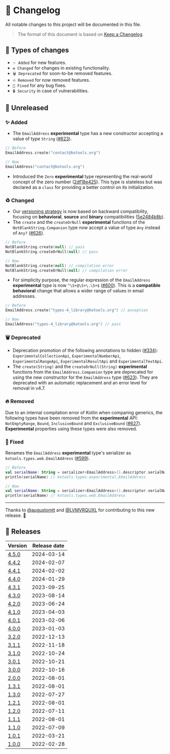 # 🔄 Changelog

All notable changes to this project will be documented in this file.

> The format of this document is based on
> [Keep a Changelog](https://keepachangelog.com/en/1.1.0).

## 🤔 Types of changes

- `✨ Added` for new features.
- `♻️ Changed` for changes in existing functionality.
- `🗑️ Deprecated` for soon-to-be removed features.
- `🔥 Removed` for now removed features.
- `🐛 Fixed` for any bug fixes.
- `🔒 Security` in case of vulnerabilities.

## 🚧 Unreleased

### ✨ Added

- The `EmailAddress` **experimental** type has a new constructor accepting a
  value of type `String` ([#623]).

```kotlin
// Before
EmailAddress.create("contact@kotools.org")

// Now
EmailAddress("contact@kotools.org")
```

- Introduced the `Zero` **experimental** type representing the real-world
  concept of the zero number ([2df18e425]).
  This type is stateless but was declared as a `class` for providing a better
  control on its initialization.

### ♻️ Changed

- Our [versioning strategy](documentation/versioning-strategy.md) is now based
  on backward compatibility, focusing on **behavioral**, **source** and
  **binary** compatibilities ([5e2484b8b]).
- The `create` and the `createOrNull` **experimental** functions of the
  `NotBlankString.Companion` type now accept a value of type `Any` instead of
  `Any?` ([#626]).

```kotlin
// Before
NotBlankString.create(null) // pass
NotBlankString.createOrNull(null) // pass

// Now
NotBlankString.create(null) // compilation error
NotBlankString.createOrNull(null) // compilation error
```

- For simplicity purpose, the regular expression of the `EmailAddress`
  **experimental** type is now `^\S+@\S+\.\S+$` ([#600]). This is a
  **compatible behavioral** change that allows a wider range of values in email
  addresses.

```kotlin
// Before
EmailAddress.create("types-4_library@kotools.org") // exception

// Now
EmailAddress("types-4_library@kotools.org") // pass
```

### 🗑️ Deprecated

- Deprecation promotion of the following annotations to hidden ([#334]):
  `ExperimentalCollectionApi`, `ExperimentalNumberApi`, `ExperimentalRangeApi`,
  `ExperimentalResultApi` and `ExperimentalTextApi`.
- The `create(String)` and the `createOrNull(String)` **experimental** functions
  from the `EmailAddress.Companion` type are deprecated for using the new
  constructor for the `EmailAddress` type ([#623]).
  They are deprecated with an automatic replacement and an error level for
  removal in v4.7.

### 🔥 Removed

Due to an internal compilation error of Kotlin when comparing generics, the
following types have been removed from the **experimental** API:
`NotEmptyRange`, `Bound`, `InclusiveBound` and `ExclusiveBound` ([#627]).
**Experimental** properties using these types were also removed.

### 🐛 Fixed

Renames the `EmailAddress` **experimental** type's serializer as
`kotools.types.web.EmailAddress` ([#599]).

```kotlin
// Before
val serialName: String = serializer<EmailAddress>().descriptor.serialName
println(serialName) // kotools.types.experimental.EmailAddress

// Now
val serialName: String = serializer<EmailAddress>().descriptor.serialName
println(serialName) // kotools.types.web.EmailAddress
```

---

Thanks to [@augustomtt] and [@LVMVRQUXL] for contributing to this new release.
🙏

[@augustomtt]: https://github.com/augustomtt
[@LVMVRQUXL]: https://github.com/LVMVRQUXL
[#334]: https://github.com/kotools/types/issues/334
[#581]: https://github.com/kotools/types/issues/581
[#583]: https://github.com/kotools/types/issues/583
[#599]: https://github.com/kotools/types/issues/599
[#600]: https://github.com/kotools/types/issues/600
[#623]: https://github.com/kotools/types/issues/623
[#626]: https://github.com/kotools/types/pull/626
[#627]: https://github.com/kotools/types/pull/627
[2df18e425]: https://github.com/kotools/types/commit/2df18e425e3a889d0f0167708d02d9b887f4207c
[5e2484b8b]: https://github.com/kotools/types/commit/5e2484b8bf2756e41eb207d2e11acc9d5f5661d0

## 🔖 Releases

| Version | Release date |
|---------|--------------|
| [4.5.0] | 2024-03-14   |
| [4.4.2] | 2024-02-07   |
| [4.4.1] | 2024-02-02   |
| [4.4.0] | 2024-01-29   |
| [4.3.1] | 2023-09-25   |
| [4.3.0] | 2023-08-14   |
| [4.2.0] | 2023-06-24   |
| [4.1.0] | 2023-04-03   |
| [4.0.1] | 2023-02-06   |
| [4.0.0] | 2023-01-03   |
| [3.2.0] | 2022-12-13   |
| [3.1.1] | 2022-11-18   |
| [3.1.0] | 2022-10-24   |
| [3.0.1] | 2022-10-21   |
| [3.0.0] | 2022-10-16   |
| [2.0.0] | 2022-08-01   |
| [1.3.1] | 2022-08-01   |
| [1.3.0] | 2022-07-27   |
| [1.2.1] | 2022-08-01   |
| [1.2.0] | 2022-07-11   |
| [1.1.1] | 2022-08-01   |
| [1.1.0] | 2022-07-09   |
| [1.0.1] | 2022-03-21   |
| [1.0.0] | 2022-02-28   |

[4.5.0]: https://github.com/kotools/types/releases/tag/4.5.0
[4.4.2]: https://github.com/kotools/types/releases/tag/4.4.2
[4.4.1]: https://github.com/kotools/types/releases/tag/4.4.1
[4.4.0]: https://github.com/kotools/types/releases/tag/4.4.0
[4.3.1]: https://github.com/kotools/types/releases/tag/4.3.1
[4.3.0]: https://github.com/kotools/types/releases/tag/4.3.0
[4.2.0]: https://github.com/kotools/types/releases/tag/4.2.0
[4.1.0]: https://github.com/kotools/types/releases/tag/4.1.0
[4.0.1]: https://github.com/kotools/types/releases/tag/4.0.1
[4.0.0]: https://github.com/kotools/types/releases/tag/4.0.0
[3.2.0]: https://github.com/kotools/libraries/releases/tag/types-v3.2.0
[3.1.1]: https://github.com/kotools/libraries/releases/tag/types-v3.1.1
[3.1.0]: https://github.com/kotools/types-legacy/releases/tag/v3.1.0
[3.0.1]: https://github.com/kotools/types-legacy/releases/tag/v3.0.1
[3.0.0]: https://github.com/kotools/types-legacy/releases/tag/v3.0.0
[2.0.0]: https://github.com/kotools/types-legacy/releases/tag/v2.0.0
[1.3.1]: https://github.com/kotools/types-legacy/releases/tag/v1.3.1
[1.3.0]: https://github.com/kotools/types-legacy/releases/tag/v1.3.0
[1.2.1]: https://github.com/kotools/types-legacy/releases/tag/v1.2.1
[1.2.0]: https://github.com/kotools/types-legacy/releases/tag/v1.2.0
[1.1.1]: https://github.com/kotools/types-legacy/releases/tag/v1.1.1
[1.1.0]: https://github.com/kotools/types-legacy/releases/tag/v1.1.0
[1.0.1]: https://github.com/kotools/types-legacy/releases/tag/v1.0.1
[1.0.0]: https://github.com/kotools/types-legacy/releases/tag/v1.0.0
